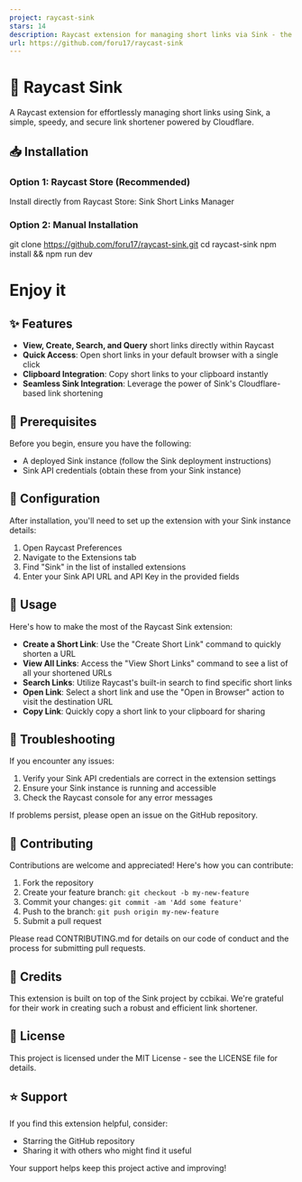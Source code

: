 ```yaml
---
project: raycast-sink
stars: 14
description: Raycast extension for managing short links via Sink - the Cloudflare-powered link shortener. Create, edit, and manage short URLs efficiently from your Mac command bar.
url: https://github.com/foru17/raycast-sink
---
```


🚀 Raycast Sink
===============

A Raycast extension for effortlessly managing short links using Sink, a simple, speedy, and secure link shortener powered by Cloudflare.

📥 Installation
---------------

### Option 1: Raycast Store (Recommended)

Install directly from Raycast Store: Sink Short Links Manager

### Option 2: Manual Installation

git clone https://github.com/foru17/raycast-sink.git
cd raycast-sink
npm install && npm run dev
# Enjoy it

✨ Features
----------

-   **View, Create, Search, and Query** short links directly within Raycast
-   **Quick Access**: Open short links in your default browser with a single click
-   **Clipboard Integration**: Copy short links to your clipboard instantly
-   **Seamless Sink Integration**: Leverage the power of Sink's Cloudflare-based link shortening

📑 Prerequisites
----------------

Before you begin, ensure you have the following:

-   A deployed Sink instance (follow the Sink deployment instructions)
-   Sink API credentials (obtain these from your Sink instance)

🚦 Configuration
----------------

After installation, you'll need to set up the extension with your Sink instance details:

1.  Open Raycast Preferences
2.  Navigate to the Extensions tab
3.  Find "Sink" in the list of installed extensions
4.  Enter your Sink API URL and API Key in the provided fields

🎯 Usage
--------

Here's how to make the most of the Raycast Sink extension:

-   **Create a Short Link**: Use the "Create Short Link" command to quickly shorten a URL
-   **View All Links**: Access the "View Short Links" command to see a list of all your shortened URLs
-   **Search Links**: Utilize Raycast's built-in search to find specific short links
-   **Open Link**: Select a short link and use the "Open in Browser" action to visit the destination URL
-   **Copy Link**: Quickly copy a short link to your clipboard for sharing

🔧 Troubleshooting
------------------

If you encounter any issues:

1.  Verify your Sink API credentials are correct in the extension settings
2.  Ensure your Sink instance is running and accessible
3.  Check the Raycast console for any error messages

If problems persist, please open an issue on the GitHub repository.

👥 Contributing
---------------

Contributions are welcome and appreciated! Here's how you can contribute:

1.  Fork the repository
2.  Create your feature branch: `git checkout -b my-new-feature`
3.  Commit your changes: `git commit -am 'Add some feature'`
4.  Push to the branch: `git push origin my-new-feature`
5.  Submit a pull request

Please read CONTRIBUTING.md for details on our code of conduct and the process for submitting pull requests.

🙏 Credits
----------

This extension is built on top of the Sink project by ccbikai. We're grateful for their work in creating such a robust and efficient link shortener.

📄 License
----------

This project is licensed under the MIT License - see the LICENSE file for details.

⭐ Support
---------

If you find this extension helpful, consider:

-   Starring the GitHub repository
-   Sharing it with others who might find it useful

Your support helps keep this project active and improving!
